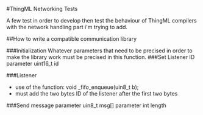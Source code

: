 #ThingML Networking Tests

A few test in order to develop then test the behaviour of ThingML compilers with the network handling part i'm trying to add.

##How to write a compatible communication library

###Initialization
Whatever parameters that need to be precised in order to make the library work must be precised in this function.
###Set Listener ID
parameter uint16_t id

###Listener
* use of the function: void _fifo_enqueue(uin8_t b);
* must add the two bytes ID of the listener after the first two bytes


###Send message
parameter uin8_t msg[]
parameter int length
